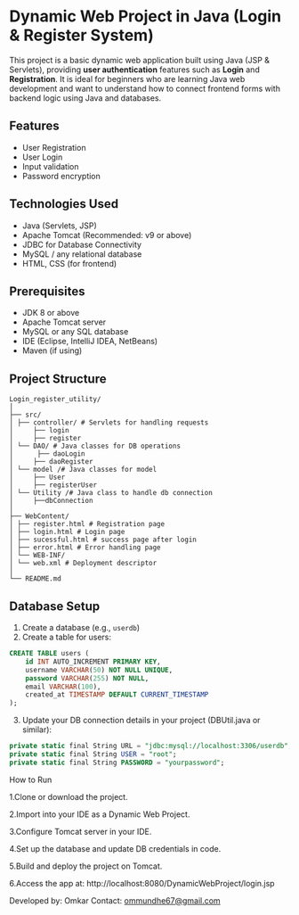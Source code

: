 # Dynamic Web Project in Java (Login & Register System)

This project is a basic dynamic web application built using Java (JSP & Servlets), providing **user authentication** features such as **Login** and **Registration**. It is ideal for beginners who are learning Java web development and want to understand how to connect frontend forms with backend logic using Java and databases.

## Features

- User Registration
- User Login
- Input validation
- Password encryption 

## Technologies Used

- Java (Servlets, JSP)
- Apache Tomcat (Recommended: v9 or above)
- JDBC for Database Connectivity
- MySQL / any relational database
- HTML, CSS (for frontend)

## Prerequisites

- JDK 8 or above
- Apache Tomcat server
- MySQL or any SQL database
- IDE (Eclipse, IntelliJ IDEA, NetBeans)
- Maven (if using)

## Project Structure
```
Login_register_utility/
│
├── src/
│ ├── controller/ # Servlets for handling requests
│     ├── login
│     ├── register
│ └── DAO/ # Java classes for DB operations
│      ├── daoLogin
│     ├── daoRegister
│ └── model /# Java classes for model
│     ├── User
│     ├── registerUser
│ └── Utility /# Java class to handle db connection
│     ├──dbConnection
│
├── WebContent/
│ ├── register.html # Registration page
│ ├── login.html # Login page
│ ├── sucessful.html # success page after login
│ ├── error.html # Error handling page
│ └── WEB-INF/
│ └── web.xml # Deployment descriptor
│
└── README.md
```



## Database Setup

1. Create a database (e.g., `userdb`)
2. Create a table for users:

```sql
CREATE TABLE users (
    id INT AUTO_INCREMENT PRIMARY KEY,
    username VARCHAR(50) NOT NULL UNIQUE,
    password VARCHAR(255) NOT NULL,
    email VARCHAR(100),
    created_at TIMESTAMP DEFAULT CURRENT_TIMESTAMP
);
```
3. Update your DB connection details in your project (DBUtil.java or similar):
```sql
private static final String URL = "jdbc:mysql://localhost:3306/userdb";
private static final String USER = "root";
private static final String PASSWORD = "yourpassword";
```

How to Run

  1.Clone or download the project.

  2.Import into your IDE as a Dynamic Web Project.

  3.Configure Tomcat server in your IDE.

  4.Set up the database and update DB credentials in code.

  5.Build and deploy the project on Tomcat.

  6.Access the app at:
    http://localhost:8080/DynamicWebProject/login.jsp



Developed by: Omkar
Contact: ommundhe67@gmail.com
